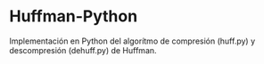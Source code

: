 # Huffman-Python

Implementación en Python del algorítmo de compresión (huff.py) y descompresión (dehuff.py) de Huffman.
